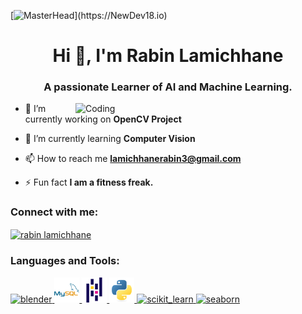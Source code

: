 [![MasterHead]([https://img.freepik.com/free-vector/machine-learning-banner-artificial-intelligence_107791-611.jpg](https://static.vecteezy.com/system/resources/previews/028/701/224/original/data-science-banner-web-icon-illustration-concept-with-icon-of-analysis-structure-algorithm-process-programming-solving-knowledge-vector.jpg))](https://NewDev18.io)
<h1 align="center">Hi 👋, I'm Rabin Lamichhane</h1>
<h3 align="center">A passionate Learner of AI and Machine Learning.</h3>
<img align="right" alt="Coding" width="400", src="https://media3.giphy.com/media/qgQUggAC3Pfv687qPC/giphy.gif">

- 🔭 I’m currently working on **OpenCV Project**

- 🌱 I’m currently learning **Computer Vision**

- 📫 How to reach me **lamichhanerabin3@gmail.com**

- ⚡ Fun fact **I am a fitness freak.**

<h3 align="left">Connect with me:</h3>
<p align="left">
<a href="https://linkedin.com/in/rabin lamichhane" target="blank"><img align="center" src="https://raw.githubusercontent.com/rahuldkjain/github-profile-readme-generator/master/src/images/icons/Social/linked-in-alt.svg" alt="rabin lamichhane" height="30" width="40" /></a>
</p>

<h3 align="left">Languages and Tools:</h3>
<p align="left"> <a href="https://www.blender.org/" target="_blank" rel="noreferrer"> <img src="https://download.blender.org/branding/community/blender_community_badge_white.svg" alt="blender" width="40" height="40"/> </a> <a href="https://www.mysql.com/" target="_blank" rel="noreferrer"> <img src="https://raw.githubusercontent.com/devicons/devicon/master/icons/mysql/mysql-original-wordmark.svg" alt="mysql" width="40" height="40"/> </a> <a href="https://pandas.pydata.org/" target="_blank" rel="noreferrer"> <img src="https://raw.githubusercontent.com/devicons/devicon/2ae2a900d2f041da66e950e4d48052658d850630/icons/pandas/pandas-original.svg" alt="pandas" width="40" height="40"/> </a> <a href="https://www.python.org" target="_blank" rel="noreferrer"> <img src="https://raw.githubusercontent.com/devicons/devicon/master/icons/python/python-original.svg" alt="python" width="40" height="40"/> </a> <a href="https://scikit-learn.org/" target="_blank" rel="noreferrer"> <img src="https://upload.wikimedia.org/wikipedia/commons/0/05/Scikit_learn_logo_small.svg" alt="scikit_learn" width="40" height="40"/> </a> <a href="https://seaborn.pydata.org/" target="_blank" rel="noreferrer"> <img src="https://seaborn.pydata.org/_images/logo-mark-lightbg.svg" alt="seaborn" width="40" height="40"/> </a> </p>
